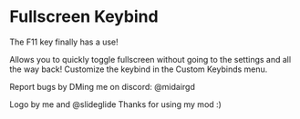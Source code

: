 # Fullscreen Keybind
<cy>The F11 key finally has a use!</c>

Allows you to <cg>quickly toggle fullscreen</c> without going to the settings and all the way back!
Customize the keybind in the <cb>Custom Keybinds</c> menu.

Report bugs by DMing me on discord: <cb>@midairgd</c>

Logo by me and @slideglide
<cg>Thanks for using my mod :)</c>